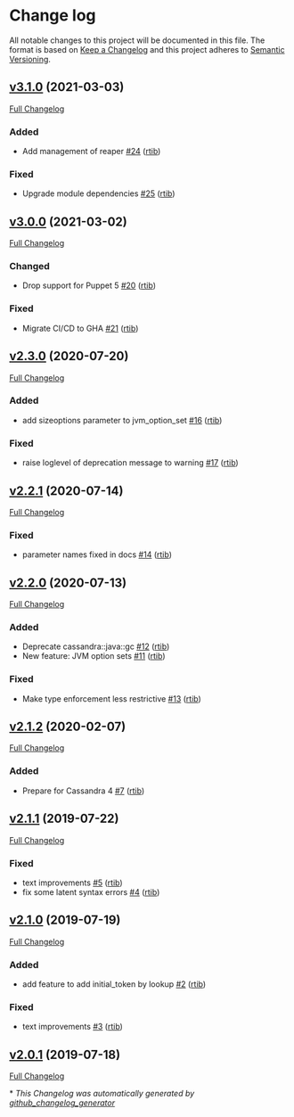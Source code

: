# Change log

All notable changes to this project will be documented in this file. The format is based on [Keep a Changelog](http://keepachangelog.com/en/1.0.0/) and this project adheres to [Semantic Versioning](http://semver.org).

## [v3.1.0](https://github.com/rtib/puppet-cassandra/tree/v3.1.0) (2021-03-03)

[Full Changelog](https://github.com/rtib/puppet-cassandra/compare/v3.0.0...v3.1.0)

### Added

- Add management of reaper [\#24](https://github.com/rtib/puppet-cassandra/pull/24) ([rtib](https://github.com/rtib))

### Fixed

- Upgrade module dependencies [\#25](https://github.com/rtib/puppet-cassandra/pull/25) ([rtib](https://github.com/rtib))

## [v3.0.0](https://github.com/rtib/puppet-cassandra/tree/v3.0.0) (2021-03-02)

[Full Changelog](https://github.com/rtib/puppet-cassandra/compare/v2.3.0...v3.0.0)

### Changed

- Drop support for Puppet 5 [\#20](https://github.com/rtib/puppet-cassandra/pull/20) ([rtib](https://github.com/rtib))

### Fixed

- Migrate CI/CD to GHA [\#21](https://github.com/rtib/puppet-cassandra/pull/21) ([rtib](https://github.com/rtib))

## [v2.3.0](https://github.com/rtib/puppet-cassandra/tree/v2.3.0) (2020-07-20)

[Full Changelog](https://github.com/rtib/puppet-cassandra/compare/v2.2.1...v2.3.0)

### Added

- add sizeoptions parameter to jvm\_option\_set [\#16](https://github.com/rtib/puppet-cassandra/pull/16) ([rtib](https://github.com/rtib))

### Fixed

- raise loglevel of deprecation message to warning [\#17](https://github.com/rtib/puppet-cassandra/pull/17) ([rtib](https://github.com/rtib))

## [v2.2.1](https://github.com/rtib/puppet-cassandra/tree/v2.2.1) (2020-07-14)

[Full Changelog](https://github.com/rtib/puppet-cassandra/compare/v2.2.0...v2.2.1)

### Fixed

- parameter names fixed in docs [\#14](https://github.com/rtib/puppet-cassandra/pull/14) ([rtib](https://github.com/rtib))

## [v2.2.0](https://github.com/rtib/puppet-cassandra/tree/v2.2.0) (2020-07-13)

[Full Changelog](https://github.com/rtib/puppet-cassandra/compare/v2.1.2...v2.2.0)

### Added

- Deprecate cassandra::java::gc [\#12](https://github.com/rtib/puppet-cassandra/pull/12) ([rtib](https://github.com/rtib))
- New feature: JVM option sets [\#11](https://github.com/rtib/puppet-cassandra/pull/11) ([rtib](https://github.com/rtib))

### Fixed

- Make type enforcement less restrictive [\#13](https://github.com/rtib/puppet-cassandra/pull/13) ([rtib](https://github.com/rtib))

## [v2.1.2](https://github.com/rtib/puppet-cassandra/tree/v2.1.2) (2020-02-07)

[Full Changelog](https://github.com/rtib/puppet-cassandra/compare/v2.1.1...v2.1.2)

### Added

- Prepare for Cassandra 4 [\#7](https://github.com/rtib/puppet-cassandra/pull/7) ([rtib](https://github.com/rtib))

## [v2.1.1](https://github.com/rtib/puppet-cassandra/tree/v2.1.1) (2019-07-22)

[Full Changelog](https://github.com/rtib/puppet-cassandra/compare/v2.1.0...v2.1.1)

### Fixed

- text improvements [\#5](https://github.com/rtib/puppet-cassandra/pull/5) ([rtib](https://github.com/rtib))
- fix some latent syntax errors [\#4](https://github.com/rtib/puppet-cassandra/pull/4) ([rtib](https://github.com/rtib))

## [v2.1.0](https://github.com/rtib/puppet-cassandra/tree/v2.1.0) (2019-07-19)

[Full Changelog](https://github.com/rtib/puppet-cassandra/compare/v2.0.1...v2.1.0)

### Added

- add feature to add initial\_token by lookup [\#2](https://github.com/rtib/puppet-cassandra/pull/2) ([rtib](https://github.com/rtib))

### Fixed

- text improvements [\#3](https://github.com/rtib/puppet-cassandra/pull/3) ([rtib](https://github.com/rtib))

## [v2.0.1](https://github.com/rtib/puppet-cassandra/tree/v2.0.1) (2019-07-18)

[Full Changelog](https://github.com/rtib/puppet-cassandra/compare/f5bd00f593220c01e4b87d2d6f76e393075b8e65...v2.0.1)



\* *This Changelog was automatically generated by [github_changelog_generator](https://github.com/github-changelog-generator/github-changelog-generator)*
